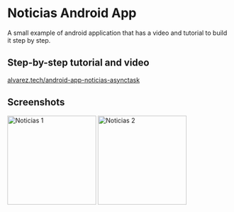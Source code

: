 # Noticias Android App

A small example of android application that has a video and tutorial to build it step by step.

## Step-by-step tutorial and video

[alvarez.tech/android-app-noticias-asynctask](https://alvarez.tech/android-app-noticias-asynctask)

## Screenshots

<img alt="Noticias 1" width="200" src="https://cloud.githubusercontent.com/assets/1444991/26589262/93093efe-4525-11e7-9c8b-e9e429afe678.png">

<img alt="Noticias 2" width="200" src="https://cloud.githubusercontent.com/assets/1444991/26589264/932932ae-4525-11e7-91c1-49541809c242.png">
